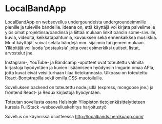 # LocalBandApp

LocalBandApp on websovellus undergoundeista undergroundeimmille pienille ja tuleville bändeille. Ideana on, että käyttäjä voi kirjata palvelimelle ylös omat projektinsa/bändinsä ja liittää mukaan linkit bändin some-sivuille, kuvia, videoita, keikkatapahtumia, kuvauksen sekä ennenkaikkea musiikkia. Muut käyttäjät voivat selata bändejä mm. sijainnin tai genren mukaan. Ylläpitäjä voi luoda 'postauksia' joita ovat esimerkiksi uutiset, listat, arvostelut jne. 

Instagram-, YouTube- ja Bandcamp -upotteet ovat toteutettu valmiita kirjastoja hyödyntäen ja kuvien lisäämiseen hyödynsin Imgurin omaa APIa, jotta kuvat eivät veisi turhaan tilaa tietokannasta. Ulkoasu on toteutettu React-Bootstrapilla sekä omilla CSS-muotoiluilla.

Sovelluksen backend on toteutettu node.js:llä (express, mongoose jne.) ja frontend React- ja Redux kirjastoja hyödyntäen.

Toteutan sovellusta osana Helsingin Yliopiston tietojenkäsittelytieteen kurssia FullStack -websovelluskehitys harjoitustyö

Sovellus on käynnissä osoitteessa http://localbands.herokuapp.com/
